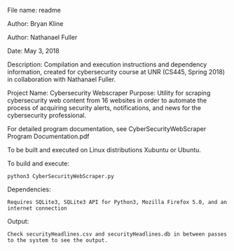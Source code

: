 
File name: 	    readme

Author: 		    Bryan Kline

Author:         Nathanael Fuller

Date:			      May 3, 2018

Description:	  Compilation and execution instructions and dependency information, created for cybersecurity
                course at UNR (CS445, Spring 2018) in collaboration with Nathanael Fuller.

Project Name:   Cybersecurity Webscraper
Purpose:        Utility for scraping cybersecurity web content from 16 websites in order to automate the process of acquiring
                security alerts, notifications, and news for the cybersecurity professional.


                                                                                                      
For detailed program documentation, see CyberSecurityWebScraper Program Documentation.pdf          
                                                                                                      

To be built and executed on Linux distributions Xubuntu or Ubuntu.

To build and execute:

    python3 CyberSecurityWebScraper.py

Dependencies:

    Requires SQLite3, SQLite3 API for Python3, Mozilla Firefox 5.0, and an internet connection

Output:

    Check securityHeadlines.csv and securityHeadlines.db in between passes to the system to see the output.



